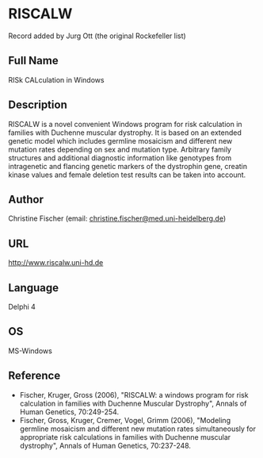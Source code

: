 # RISCALW
Record added by Jurg Ott (the original Rockefeller list)

## Full Name
RISk CALculation in Windows

## Description
RISCALW is a novel convenient Windows program for risk calculation in families with Duchenne muscular dystrophy. It is based on an extended genetic model which includes germline mosaicism and different new mutation rates depending on sex and mutation type. Arbitrary family structures and additional diagnostic information like genotypes from intragenetic and flancing genetic markers of the dystrophin gene, creatin kinase values and female deletion test results can be taken into account.

## Author
Christine Fischer (email: christine.fischer@med.uni-heidelberg.de)

## URL
http://www.riscalw.uni-hd.de

## Language
Delphi 4

## OS
MS-Windows

## Reference
* Fischer, Kruger, Gross (2006), "RISCALW: a windows program for risk calculation in families with Duchenne Muscular Dystrophy", Annals of Human Genetics, 70:249-254.
* Fischer, Gross, Kruger, Cremer, Vogel, Grimm (2006), "Modeling germline mosaicism and different new mutation rates simultaneously for appropriate risk calculations in families with Duchenne muscular dystrophy", Annals of Human Genetics, 70:237-248.